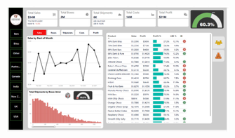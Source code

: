 ![PowerBI Dekstop Image](https://github.com/BiswaRanjan8596/sales_project_powerbi/blob/main/PowerBI.png)
